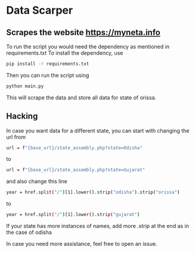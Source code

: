 # Data Scarper 

## Scrapes the website https://myneta.info
To run the script you would need the dependency as mentioned in requirements.txt
To install the dependency, use 
```bash
pip install -r requirements.txt
```

Then you can run the script using 
```bash
python main.py
```

This will scrape the data and store all data for state of orissa. 

## Hacking
In case you want data for a different state, you can start with changing the url from 

```bash
url = f"{base_url}/state_assembly.php?state=Odisha"
```

to 
```bash
url = f"{base_url}/state_assembly.php?state=Gujarat"
```

and also change this line
```bash
year = href.split("/")[1].lower().strip("odisha").strip("orissa")
```

to 

```bash
year = href.split("/")[1].lower().strip("gujarat")
```
If your state has more instances of names, add more .strip at the end as in the case of odisha

In case you need more assistance, feel free to open an issue. 
